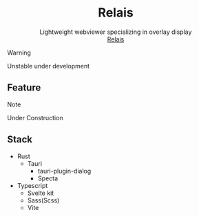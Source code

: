 <h1 align="center">Relais</h1>
<div align="center">Lightweight webviewer specializing in overlay display</div>
<div align="center">
  <a href="//github.com/monax-owo/relais" target="_blank">
    Relais
  </a>
</div>

> [!WARNING]
> Unstable under development

## Feature

> [!NOTE]
> Under Construction

## Stack

- Rust
  - Tauri
    - tauri-plugin-dialog
    - Specta
- Typescript
  - Svelte kit
  - Sass(Scss)
  - Vite
